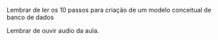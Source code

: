 Lembrar de ler os 10 passos para criação de um modelo conceitual de banco de dados

Lembrar de ouvir audio da aula.